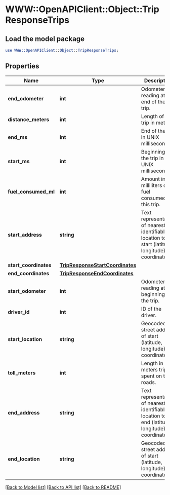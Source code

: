 # WWW::OpenAPIClient::Object::TripResponseTrips

## Load the model package
```perl
use WWW::OpenAPIClient::Object::TripResponseTrips;
```

## Properties
Name | Type | Description | Notes
------------ | ------------- | ------------- | -------------
**end_odometer** | **int** | Odometer reading at the end of the trip. | [optional] 
**distance_meters** | **int** | Length of the trip in meters. | [optional] 
**end_ms** | **int** | End of the trip in UNIX milliseconds. | [optional] 
**start_ms** | **int** | Beginning of the trip in UNIX milliseconds. | [optional] 
**fuel_consumed_ml** | **int** | Amount in milliliters of fuel consumed on this trip. | [optional] 
**start_address** | **string** | Text representation of nearest identifiable location to the start (latitude, longitude) coordinates. | [optional] 
**start_coordinates** | [**TripResponseStartCoordinates**](TripResponseStartCoordinates.md) |  | [optional] 
**end_coordinates** | [**TripResponseEndCoordinates**](TripResponseEndCoordinates.md) |  | [optional] 
**start_odometer** | **int** | Odometer reading at the beginning of the trip. | [optional] 
**driver_id** | **int** | ID of the driver. | [optional] 
**start_location** | **string** | Geocoded street address of start (latitude, longitude) coordinates. | [optional] 
**toll_meters** | **int** | Length in meters trip spent on toll roads. | [optional] 
**end_address** | **string** | Text representation of nearest identifiable location to the end (latitude, longitude) coordinates. | [optional] 
**end_location** | **string** | Geocoded street address of start (latitude, longitude) coordinates. | [optional] 

[[Back to Model list]](../README.md#documentation-for-models) [[Back to API list]](../README.md#documentation-for-api-endpoints) [[Back to README]](../README.md)


